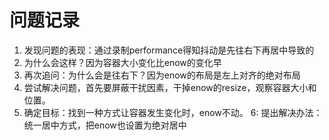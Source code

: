 # 问题记录

1. 发现问题的表现：通过录制performance得知抖动是先往右下再居中导致的
2. 为什么会这样？因为容器大小变化比enow的变化早
3. 再次追问：为什么会是往右下？因为enow的布局是左上对齐的绝对布局
4. 尝试解决问题，首先要屏蔽干扰因素，干掉enow的resize，观察容器大小和位置。
5. 确定目标：找到一种方式让容器发生变化时，enow不动。
6: 提出解决办法：统一居中方式，把enow也设置为绝对居中
